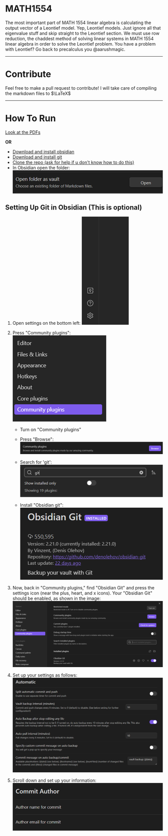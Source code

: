 # MATH1554


The most important part of MATH 1554 linear algebra is calculating the output vector of a Leontief model. Yep, Leontief models. Just ignore all that eigenvalue stuff and skip straight to the Leontief section. We must use row reduction, the chaddest method of solving linear systems in MATH 1554 linear algebra in order to solve the Leontief problem. You have a problem with Leontief? Go back to precalculus you @aarushmagic.

***
# Contribute

Feel free to make a pull request to contribute! I will take care of compiling the markdown files to $\LaTeX$

***
# How To Run
[Look at the PDFs](./pdf/)

**OR**

- [Download and install obsidian](https://obsidian.md/download) 
- [Download and install git](https://git-scm.com/downloads) 
- [Clone the repo (ask for help if u don't know how to do this)](https://youtu.be/Vz0z7cS4H44?si=tcIEy3i_U2F2gMdS&t=90)
- In Obsidian open the folder: ![](README%20pics/Pasted%20image%2020230822122443.png)
## Setting Up Git in Obsidian (This is optional)

1. Open settings on the bottom left:
   ![](README%20pics/Pasted%20image%2020230822122625.png)

2. Press "Community plugins":
   ![](README%20pics/Pasted%20image%2020230822122702.png)

   - Turn on "Community plugins"
   - Press "Browse":
     ![](README%20pics/Pasted%20image%2020230822122836.png)

   - Search for 'git':
     ![](README%20pics/Pasted%20image%2020230822123022.png)

   - Install "Obsidian git":
     ![](README%20pics/Pasted%20image%2020230822123102.png)

3. Now, back in "Community plugins," find "Obsidian Git" and press the settings icon (near the plus, heart, and x icons). Your "Obsidian Git" should be enabled, as shown in the image:
   ![](README%20pics/Pasted%20image%2020230822123207.png)

4. Set up your settings as follows:
   ![](README%20pics/Pasted%20image%2020230822123447.png)

5. Scroll down and set up your information:
   ![](README%20pics/Pasted%20image%2020230822123530.png)

